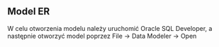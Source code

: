 ## Model ER
W celu otworzenia modelu należy uruchomić Oracle SQL Developer, a następnie otworzyć model poprzez File -> Data Modeler -> Open

